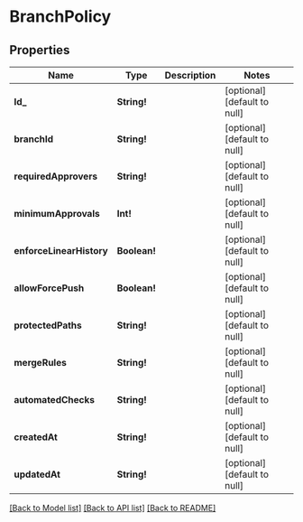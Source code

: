 # BranchPolicy

## Properties
Name | Type | Description | Notes
------------ | ------------- | ------------- | -------------
**Id_** | **String!** |  | [optional] [default to null]
**branchId** | **String!** |  | [optional] [default to null]
**requiredApprovers** | **String!** |  | [optional] [default to null]
**minimumApprovals** | **Int!** |  | [optional] [default to null]
**enforceLinearHistory** | **Boolean!** |  | [optional] [default to null]
**allowForcePush** | **Boolean!** |  | [optional] [default to null]
**protectedPaths** | **String!** |  | [optional] [default to null]
**mergeRules** | **String!** |  | [optional] [default to null]
**automatedChecks** | **String!** |  | [optional] [default to null]
**createdAt** | **String!** |  | [optional] [default to null]
**updatedAt** | **String!** |  | [optional] [default to null]

[[Back to Model list]](../README.md#documentation-for-models) [[Back to API list]](../README.md#documentation-for-api-endpoints) [[Back to README]](../README.md)


